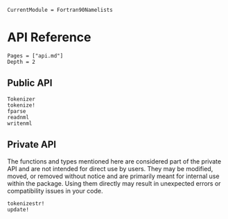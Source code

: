 ```@meta
CurrentModule = Fortran90Namelists
```

# API Reference

```@contents
Pages = ["api.md"]
Depth = 2
```

## Public API

```@docs
Tokenizer
tokenize!
fparse
readnml
writenml
```

## Private API

The functions and types mentioned here are considered part of the private API and are not
intended for direct use by users. They may be modified, moved, or removed without notice and
are primarily meant for internal use within the package. Using them directly may result in
unexpected errors or compatibility issues in your code.

```@docs
tokenizestr!
update!
```
